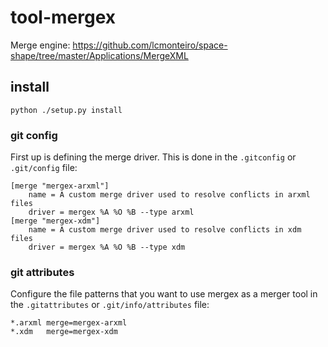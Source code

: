 # tool-mergex
Merge engine: https://github.com/lcmonteiro/space-shape/tree/master/Applications/MergeXML

## install
``` 
python ./setup.py install 
```

### git config

First up is defining the merge driver.
This is done in the `.gitconfig` or `.git/config` file:

```
[merge "mergex-arxml"]
	name = A custom merge driver used to resolve conflicts in arxml files
	driver = mergex %A %O %B --type arxml 
[merge "mergex-xdm"]
	name = A custom merge driver used to resolve conflicts in xdm files
	driver = mergex %A %O %B --type xdm
```

### git attributes

Configure the file patterns that you want to use mergex as a merger tool in the `.gitattributes` or `.git/info/attributes` file:

```
*.arxml merge=mergex-arxml
*.xdm   merge=mergex-xdm
```
